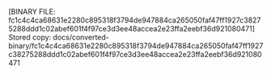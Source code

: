 [BINARY FILE: fc1c4c4ca68631e2280c895318f3794de947884ca265050faf47ff1927c38275288ddd1c02abef601f4f97ce3d3ee48accea2e23ffa2eebf36d921080471]
Stored copy: docs/converted-binary/fc1c4c4ca68631e2280c895318f3794de947884ca265050faf47ff1927c38275288ddd1c02abef601f4f97ce3d3ee48accea2e23ffa2eebf36d921080471
